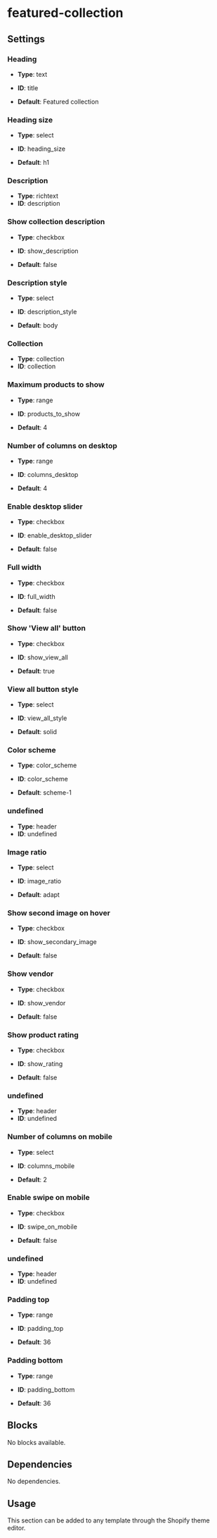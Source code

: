 # featured-collection



## Settings


### Heading
- **Type**: text
- **ID**: title

- **Default**: Featured collection

### Heading size
- **Type**: select
- **ID**: heading_size

- **Default**: h1

### Description
- **Type**: richtext
- **ID**: description



### Show collection description
- **Type**: checkbox
- **ID**: show_description

- **Default**: false

### Description style
- **Type**: select
- **ID**: description_style

- **Default**: body

### Collection
- **Type**: collection
- **ID**: collection



### Maximum products to show
- **Type**: range
- **ID**: products_to_show

- **Default**: 4

### Number of columns on desktop
- **Type**: range
- **ID**: columns_desktop

- **Default**: 4

### Enable desktop slider
- **Type**: checkbox
- **ID**: enable_desktop_slider

- **Default**: false

### Full width
- **Type**: checkbox
- **ID**: full_width

- **Default**: false

### Show 'View all' button
- **Type**: checkbox
- **ID**: show_view_all

- **Default**: true

### View all button style
- **Type**: select
- **ID**: view_all_style

- **Default**: solid

### Color scheme
- **Type**: color_scheme
- **ID**: color_scheme

- **Default**: scheme-1

### undefined
- **Type**: header
- **ID**: undefined



### Image ratio
- **Type**: select
- **ID**: image_ratio

- **Default**: adapt

### Show second image on hover
- **Type**: checkbox
- **ID**: show_secondary_image

- **Default**: false

### Show vendor
- **Type**: checkbox
- **ID**: show_vendor

- **Default**: false

### Show product rating
- **Type**: checkbox
- **ID**: show_rating

- **Default**: false

### undefined
- **Type**: header
- **ID**: undefined



### Number of columns on mobile
- **Type**: select
- **ID**: columns_mobile

- **Default**: 2

### Enable swipe on mobile
- **Type**: checkbox
- **ID**: swipe_on_mobile

- **Default**: false

### undefined
- **Type**: header
- **ID**: undefined



### Padding top
- **Type**: range
- **ID**: padding_top

- **Default**: 36

### Padding bottom
- **Type**: range
- **ID**: padding_bottom

- **Default**: 36


## Blocks

No blocks available.

## Dependencies

No dependencies.

## Usage

This section can be added to any template through the Shopify theme editor.


